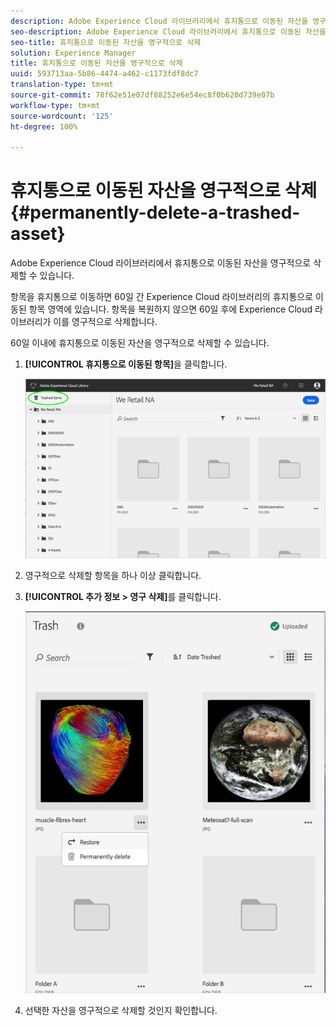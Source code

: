 ```yaml
---
description: Adobe Experience Cloud 라이브러리에서 휴지통으로 이동된 자산을 영구적으로 삭제할 수 있습니다.
seo-description: Adobe Experience Cloud 라이브러리에서 휴지통으로 이동된 자산을 영구적으로 삭제할 수 있습니다.
seo-title: 휴지통으로 이동된 자산을 영구적으로 삭제
solution: Experience Manager
title: 휴지통으로 이동된 자산을 영구적으로 삭제
uuid: 593713aa-5b86-4474-a462-c1173fdf8dc7
translation-type: tm+mt
source-git-commit: 78f62e51e07df88252e6e54ec8f0b620d739e07b
workflow-type: tm+mt
source-wordcount: '125'
ht-degree: 100%

---
```



# 휴지통으로 이동된 자산을 영구적으로 삭제{#permanently-delete-a-trashed-asset}

Adobe Experience Cloud 라이브러리에서 휴지통으로 이동된 자산을 영구적으로 삭제할 수 있습니다.

항목을 휴지통으로 이동하면 60일 간 Experience Cloud 라이브러리의 휴지통으로 이동된 항목 영역에 있습니다. 항목을 복원하지 않으면 60일 후에 Experience Cloud 라이브러리가 이를 영구적으로 삭제합니다.

60일 이내에 휴지통으로 이동된 자산을 영구적으로 삭제할 수 있습니다.

1. **[!UICONTROL 휴지통으로 이동된 항목]**&#x200B;을 클릭합니다.

   ![](assets/library_general_trashed_items.png)

1. 영구적으로 삭제할 항목을 하나 이상 클릭합니다.
1. **[!UICONTROL 추가 정보 > 영구 삭제]**&#x200B;를 클릭합니다.

   ![](assets/library_restore_perm_delete.png)

1. 선택한 자산을 영구적으로 삭제할 것인지 확인합니다.

